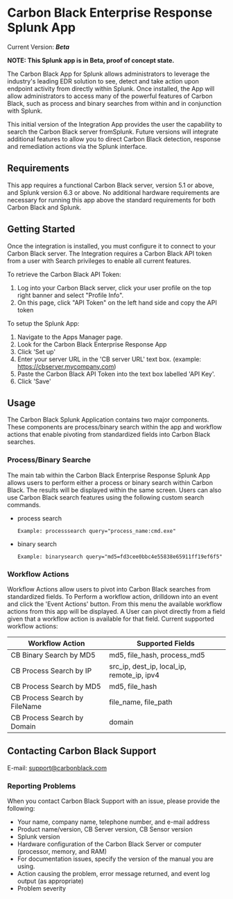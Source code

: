 # Carbon Black Enterprise Response Splunk App

Current Version: ***Beta***

**NOTE: This Splunk app is in Beta, proof of concept state.**

The Carbon Black App for Splunk allows administrators to leverage the industry's leading EDR solution to see, detect and take action upon endpoint activity from directly within Splunk. Once installed, the App will allow administrators to access many of the powerful features of Carbon Black, such as process and binary searches from within and in conjunction with Splunk.

This initial version of the Integration App provides the user the capability to search the Carbon Black server fromSplunk. Future versions will integrate additional features to allow you to direct Carbon Black detection, response and remediation actions via the Splunk interface.

## Requirements

This app requires a functional Carbon Black server, version 5.1 or above, and Splunk version 6.3 or above.
No additional hardware requirements are necessary for running this app above the standard requirements for both
Carbon Black and Splunk.

## Getting Started

Once the integration is installed, you must configure it to connect to your Carbon Black server. The Integration requires a Carbon Black API token from a user with Search privileges to enable all current features.

To retrieve the Carbon Black API Token:

1.  Log into your Carbon Black server, click your user profile on the top right banner and select "Profile Info".
2.  On this page, click "API Token" on the left hand side and copy  the API token

To setup the Splunk App:

1. Navigate to the Apps Manager page.
2. Look for the Carbon Black Enterprise Response App
3. Click 'Set up'
4. Enter your server URL in the 'CB server URL' text box. (example: https://cbserver.mycompany.com)
5. Paste the Carbon Black API Token into the text box labelled 'API Key'.
6. Click 'Save'

## Usage

The Carbon Black Splunk Application contains two major components. These components are process/binary search within
the app and workflow actions that enable pivoting from standardized fields into Carbon Black searches.

### Process/Binary Searche

The main tab within the Carbon Black Enterprise Response Splunk App allows users to perform either a process or binary search
within Carbon Black.  The results will be displayed within the same screen.  Users can also use Carbon Black search features
using the following custom search commands.

*   process search

        Example: processsearch query="process_name:cmd.exe"
*   binary search

        Example: binarysearch query="md5=fd3cee0bbc4e55838e65911ff19ef6f5"

### Workflow Actions

Workflow Actions allow users to pivot into Carbon Black searches from standardized fields.  To Perform a workflow action, drilldown into an event and click the 'Event Actions' button.  From this menu the available workflow actions from this app will be displayed.  A User can pivot directly from a field given that a workflow action is available for that field.  Current supported workflow actions:

| Workflow Action | Supported Fields |
|-----------------|------------------|
| CB Binary Search by MD5 | md5, file_hash, process_md5 |
| CB Process Search by IP | src_ip, dest_ip, local_ip, remote_ip, ipv4 |
| CB Process Search by MD5 | md5, file_hash |
| CB Process Search by FileName | file_name, file_path |
| CB Process Search by Domain | domain |


## Contacting Carbon Black Support

E-mail: support@carbonblack.com

### Reporting Problems

When you contact Carbon Black Support with an issue, please provide the following:

* Your name, company name, telephone number, and e-mail address
* Product name/version, CB Server version, CB Sensor version
* Splunk version
* Hardware configuration of the Carbon Black Server or computer (processor, memory, and RAM)
* For documentation issues, specify the version of the manual you are using.
* Action causing the problem, error message returned, and event log output (as appropriate)
* Problem severity
